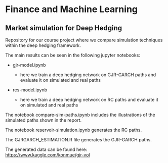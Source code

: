 # Finance and Machine Learning

## Market simulation for Deep Hedging

Repository for our course project where we compare simulation techniques
within the deep hedging framework.

The main results can be seen in the following jupyter notebooks:
- gjr-model.ipynb
  -  here we train a deep hedging network on GJR-GARCH paths and evaluate it on simulated and real paths

-  res-model.ipynb
   - here we train a deep hedging network on RC paths and evaluate it on simulated and real paths

The notebook compare-sim-paths.ipynb includes the illustrations of the simulated paths shown in the report.

The notebook reservoir-simulation.ipynb generates the RC paths.

The GJRGARCH_ESTIMATION.R file generates the GJR-GARCH paths.

The generated data can be found here: https://www.kaggle.com/konmue/gjr-vol
